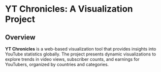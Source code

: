 # YT Chronicles: A Visualization Project

## Overview

**YT Chronicles** is a web-based visualization tool that provides insights into YouTube statistics globally. The project presents dynamic visualizations to explore trends in video views, subscriber counts, and earnings for YouTubers, organized by countries and categories.
